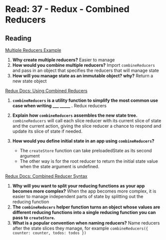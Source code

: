 # Read: 37 - Redux - Combined Reducers

## Reading

[Multiple Reducers Example](https://www.youtube.com/watch?v=gBER4Or86hE)

1. **Why create multiple reducers?** Easier to manage
2. **How would you combine multiple reducers?** Import `combineReducers` and pass in an object that specifies the reducers that will manage state
3. **How will you manage state as an immutable object? why?** Return a new state object

[Redux Docs: Using Combined Reducers](https://redux.js.org/recipes/structuring-reducers/using-combinereducers/)

1. **`combineReducers` is a utility function to simplify the most common use case when writing ___ _____ .** Redux reducers
2. **Explain how `combineReducers` assembles the new state tree.** `combineReducers` will call each slice reducer with its current slice of state and the current action, giving the slice reducer a chance to respond and update its slice of state if needed.
3. **How would you define initial state in an app using `combineReducers`?**

    - The `createStore` function can take preloadedState as its second argument
    - The other way is for the root reducer to return the initial state value when the state argument is undefined.

[Redux Docs: Combined Reducer Syntax](https://redux.js.org/api/combinereducers/)

1. **Why will you want to split your reducing functions as your app becomes more complex?** When the app becomes more complex, it is easier to manage independent parts of state by splitting out the reducing function
2. **The `combineReducers` helper function turns an object whose values are different reducing functions into a single reducing function you can pass to `createStore`.**
3. **What is a popular convention when naming reducers?** Name reducers after the state slices they manage, for example `combineReducers({ counter: counter, todos: todos })`
